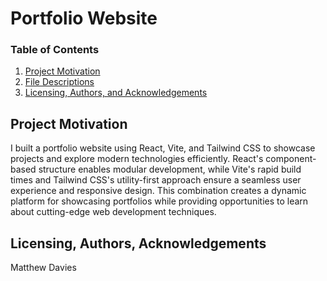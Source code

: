 # Portfolio Website
### Table of Contents

1. [Project Motivation](#motivation)
2. [File Descriptions](#files)
3. [Licensing, Authors, and Acknowledgements](#licensing)

## Project Motivation<a name="motivation"></a>
I built a portfolio website using React, Vite, and Tailwind CSS to showcase projects and explore modern technologies efficiently. React's component-based structure enables modular development, while Vite's rapid build times and Tailwind CSS's utility-first approach ensure a seamless user experience and responsive design. This combination creates a dynamic platform for showcasing portfolios while providing opportunities to learn about cutting-edge web development techniques.

## Licensing, Authors, Acknowledgements<a name="licensing"></a>
Matthew Davies
